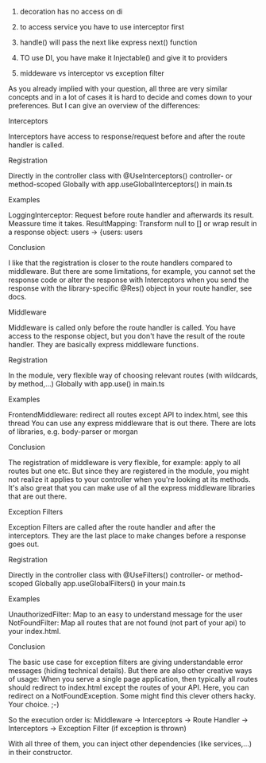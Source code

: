1. decoration has no access on di
2. to access service you have to use interceptor first
3. handle() will pass the next like express next() function
4. TO use DI, you have make it Injectable() and give it to providers

5. middeware vs interceptor vs exception filter
   
As you already implied with your question, all three are very similar concepts and in a lot of cases it is hard to decide and comes down to your preferences. But I can give an overview of the differences:

Interceptors

Interceptors have access to response/request before and after the route handler is called.

Registration

Directly in the controller class with @UseInterceptors() controller- or method-scoped
Globally with app.useGlobalInterceptors() in main.ts

Examples

LoggingInterceptor: Request before route handler and afterwards its result. Meassure time it takes.
ResultMapping: Transform null to [] or wrap result in a response object: users -> {users: users

Conclusion

I like that the registration is closer to the route handlers compared to middleware. But there are some limitations, for example, you cannot set the response code or alter the response with Interceptors when you send the response with the library-specific @Res() object in your route handler, see docs.

Middleware

Middleware is called only before the route handler is called. You have access to the response object, but you don't have the result of the route handler. They are basically express middleware functions.

Registration

In the module, very flexible way of choosing relevant routes (with wildcards, by method,...)
Globally with app.use() in main.ts

Examples

FrontendMiddleware: redirect all routes except API to index.html, see this thread
You can use any express middleware that is out there. There are lots of libraries, e.g. body-parser or morgan

Conclusion

The registration of middleware is very flexible, for example: apply to all routes but one etc. But since they are registered in the module, you might not realize it applies to your controller when you're looking at its methods. It's also great that you can make use of all the express middleware libraries that are out there.

Exception Filters

Exception Filters are called after the route handler and after the interceptors. They are the last place to make changes before a response goes out.

Registration

Directly in the controller class with @UseFilters() controller- or method-scoped
Globally app.useGlobalFilters() in your main.ts

Examples

UnauthorizedFilter: Map to an easy to understand message for the user
NotFoundFilter: Map all routes that are not found (not part of your api) to your index.html.

Conclusion

The basic use case for exception filters are giving understandable error messages (hiding technical details). But there are also other creative ways of usage: When you serve a single page application, then typically all routes should redirect to index.html except the routes of your API. Here, you can redirect on a NotFoundException. Some might find this clever others hacky. Your choice. ;-)

So the execution order is:
Middleware -> Interceptors -> Route Handler -> Interceptors -> Exception Filter (if exception is thrown)

With all three of them, you can inject other dependencies (like services,...) in their constructor.
